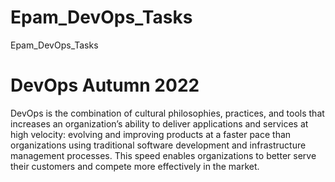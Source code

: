 # Epam_DevOps_Tasks
Epam_DevOps_Tasks

DevOps Autumn 2022
=
DevOps is the combination of cultural philosophies, practices, and tools that increases an organization’s ability to deliver applications and services at high velocity: evolving and improving products at a faster pace than organizations using traditional software development and infrastructure management processes. This speed enables organizations to better serve their customers and compete more effectively in the market.
